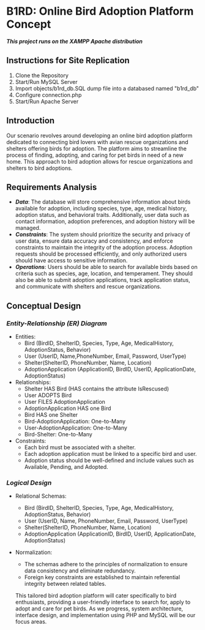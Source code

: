 # B1RD: Online Bird Adoption Platform Concept
***This project runs on the XAMPP Apache distribution***

## Instructions for Site Replication

1. Clone the Repository
2. Start/Run MySQL Server
3. Import objects/b1rd_db.SQL dump file into a databased named "b1rd_db"
4. Configure connection.php
5. Start/Run Apache Server

## Introduction

Our scenario revolves around developing an online bird adoption platform dedicated to
connecting bird lovers with avian rescue organizations and shelters offering birds for adoption.
The platform aims to streamline the process of finding, adopting, and caring for pet birds in
need of a new home. This approach to bird adoption allows for rescue organizations and shelters
to bird adoptions.

## Requirements Analysis

- ***Data***: The database will store comprehensive information about birds available for
adoption, including species, type, age, medical history, adoption status, and behavioral
traits. Additionally, user data such as contact information, adoption preferences, and
adoption history will be managed.
- ***Constraints***: The system should prioritize the security and privacy of user data, ensure
data accuracy and consistency, and enforce constraints to maintain the integrity of the
adoption process. Adoption requests should be processed efficiently, and only authorized
users should have access to sensitive information.
- ***Operations***: Users should be able to search for available birds based on criteria such as
species, age, location, and temperament. They should also be able to submit adoption
applications, track application status, and communicate with shelters and rescue
organizations.

## Conceptual Design

### ***Entity-Relationship (ER) Diagram***

- Entities:
    - Bird (BirdID, ShelterID, Species, Type, Age, MedicalHistory, AdoptionStatus,
    Behavior)
    - User (UserID, Name,PhoneNumber, Email, Password, UserType)
    - Shelter(ShelterID, PhoneNumber, Name, Location)
    - AdoptionApplication (ApplicationID, BirdID, UserID, ApplicationDate,
    AdoptionStatus)
- Relationships:
    - Shelter HAS Bird (HAS contains the attribute IsRescused)
    - User ADOPTS Bird
    - User FILES AdoptionApplication
    - AdoptionApplication HAS one Bird
    - Bird HAS one Shelter
    - Bird-AdoptionApplication: One-to-Many
    - User-AdoptionApplication: One-to-Many
    - Bird-Shelter: One-to-Many
- Constraints:
    - Each bird must be associated with a shelter.
    - Each adoption application must be linked to a specific bird and user.
    - Adoption status should be well-defined and include values such as Available, Pending,
    and Adopted.
    

### ***Logical Design***

- Relational Schemas:
    - Bird (BirdID, ShelterID, Species, Type, Age, MedicalHistory, AdoptionStatus,
    Behavior)
    - User (UserID, Name, PhoneNumber, Email, Password, UserType)
    - Shelter(ShelterID, PhoneNumber, Name, Location)
    - AdoptionApplication (ApplicationID, BirdID, UserID, ApplicationDate,
    AdoptionStatus)
- Normalization:
    - The schemas adhere to the principles of normalization to ensure data consistency and
    eliminate redundancy.
    - Foreign key constraints are established to maintain referential integrity between
    related tables.
    
    This tailored bird adoption platform will cater specifically to bird enthusiasts, providing a
    user-friendly interface to search for, apply to adopt and care for pet birds. As we progress,
    system architecture, interface design, and implementation using PHP and MySQL will be our
    focus areas.